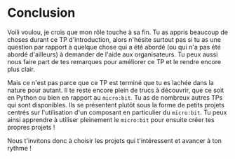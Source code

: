 # Conclusion

Voili voulou, je crois que mon rôle touche à sa fin. Tu as appris beaucoup de
choses durant ce TP d'introduction, alors n'hésite surtout pas si tu as une
question par rapport à quelque chose qui a été abordé (ou qui n'a pas été abordé
d'ailleurs) à demander de l'aide aux organisateurs. Tu peux aussi nous faire
part de tes remarques pour améliorer ce TP et le rendre encore plus clair. 

Mais ce n'est pas parce que ce TP est terminé que tu es lachée dans la nature
pour autant. Il te reste encore plein de trucs à découvrir, que ce soit en
Python ou bien en rapport au `micro:bit`. Tu as de nombreux
autres TPs qui sont disponibles. Ils se présentent plutôt sous la forme de
petits projets centrés sur l'utilisation d'un composant en particulier du
`micro:bit`. Tu peux ainsi apprendre à utiliser pleinement le `micro:bit` pour ensuite
créer tes propres projets ! 

Nous t'invitons donc à choisir les projets qui t'intéressent et 
avancer à ton rythme !

